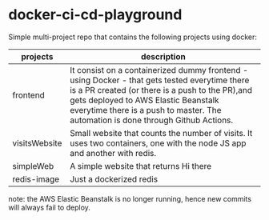 # docker-ci-cd-playground

Simple multi-project repo that contains the following projects using docker:


| projects      | description                                                                                                                                                                                                                                                                   | 
|---------------|-------------------------------------------------------------------------------------------------------------------------------------------------------------------------------------------------------------------------------------------------------------------------------|
| frontend      | It consist on a containerized  dummy frontend - using Docker - that gets tested everytime there is a PR created (or there is a push to the PR),and gets deployed to AWS Elastic Beanstalk everytime there is a push to master. The automation is done through Github Actions. |
| visitsWebsite | Small website that counts the number of visits. It uses two containers, one with the node JS app and another with redis.                                                                                                                                                      |
| simpleWeb     | A simple website that returns Hi there                                                                                                                                                                                                                                        |
| redis-image   | Just a dockerized redis                                                                                                                                                                                                                                                       |


note: the AWS Elastic Beanstalk is no longer running, hence new commits will always fail to deploy.
